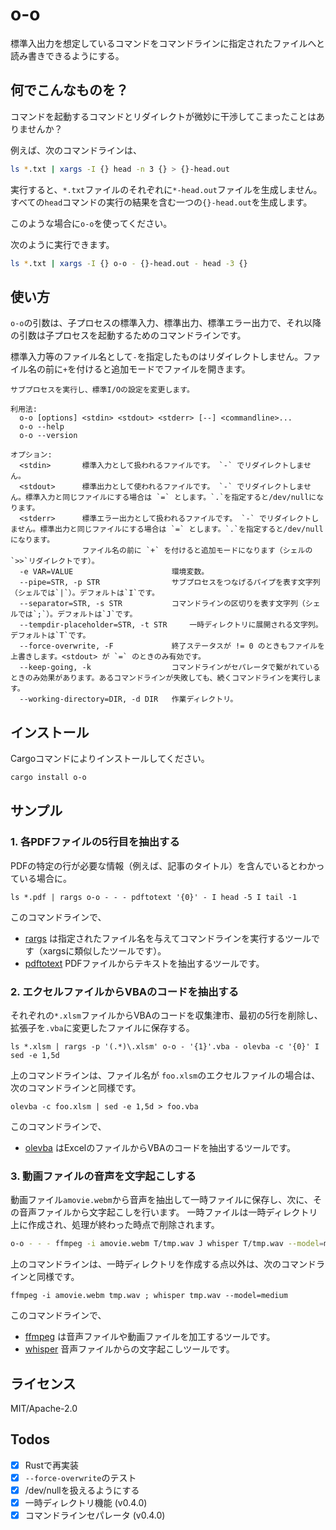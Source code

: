 o-o
===

標準入出力を想定しているコマンドをコマンドラインに指定されたファイルへと読み書きできるようにする。

## 何でこんなものを？

コマンドを起動するコマンドとリダイレクトが微妙に干渉してこまったことはありませんか？

例えば、次のコマンドラインは、

```sh
ls *.txt | xargs -I {} head -n 3 {} > {}-head.out
```

実行すると、`*.txt`ファイルのそれぞれに`*-head.out`ファイルを生成しません。
すべての`head`コマンドの実行の結果を含む一つの`{}-head.out`を生成します。

このような場合に`o-o`を使ってください。

次のように実行できます。

```sh
ls *.txt | xargs -I {} o-o - {}-head.out - head -3 {}
```

## 使い方

`o-o`の引数は、子プロセスの標準入力、標準出力、標準エラー出力で、それ以降の引数は子プロセスを起動するためのコマンドラインです。

標準入力等のファイル名として`-`を指定したものはリダイレクトしません。ファイル名の前に`+`を付けると追加モードでファイルを開きます。

```
サブプロセスを実行し、標準I/Oの設定を変更します。

利用法:
  o-o [options] <stdin> <stdout> <stderr> [--] <commandline>...
  o-o --help
  o-o --version

オプション:
  <stdin>       標準入力として扱われるファイルです。 `-` でリダイレクトしません。
  <stdout>      標準出力として使われるファイルです。 `-` でリダイレクトしません。標準入力と同じファイルにする場合は `=` とします。`.`を指定すると/dev/nullになります。
  <stderr>      標準エラー出力として扱われるファイルです。 `-` でリダイレクトしません。標準出力と同じファイルにする場合は `=` とします。`.`を指定すると/dev/nullになります。
                ファイル名の前に `+` を付けると追加モードになります（シェルの`>>`リダイレクトです）。
  -e VAR=VALUE                      環境変数。
  --pipe=STR, -p STR                サブプロセスをつなげるパイプを表す文字列（シェルでは`|`）。デフォルトは`I`です。
  --separator=STR, -s STR           コマンドラインの区切りを表す文字列（シェルでは`;`）。デフォルトは`J`です。
  --tempdir-placeholder=STR, -t STR     一時ディレクトリに展開される文字列。デフォルトは`T`です。
  --force-overwrite, -F             終了ステータスが != 0 のときもファイルを上書きします。<stdout> が `=` のときのみ有効です。
  --keep-going, -k                  コマンドラインがセパレータで繋がれているときのみ効果があります。あるコマンドラインが失敗しても、続くコマンドラインを実行します。
  --working-directory=DIR, -d DIR   作業ディレクトリ。
```

## インストール

Cargoコマンドによりインストールしてください。

```sh
cargo install o-o
```

## サンプル

### 1. 各PDFファイルの5行目を抽出する

PDFの特定の行が必要な情報（例えば、記事のタイトル）を含んでいるとわかっている場合に。

```
ls *.pdf | rargs o-o - - - pdftotext '{0}' - I head -5 I tail -1
```

このコマンドラインで、

* [rargs](https://github.com/lotabout/rargs) は指定されたファイル名を与えてコマンドラインを実行するツールです（xargsに類似したツールです）。
* [pdftotext](https://github.com/jalan/pdftotext) PDFファイルからテキストを抽出するツールです。


### 2. エクセルファイルからVBAのコードを抽出する

それぞれの`*.xlsm`ファイルからVBAのコードを収集津市、最初の5行を削除し、拡張子を`.vba`に変更したファイルに保存する。

```
ls *.xlsm | rargs -p '(.*)\.xlsm' o-o - '{1}'.vba - olevba -c '{0}' I sed -e 1,5d
```

上のコマンドラインは、ファイル名が `foo.xlsm`のエクセルファイルの場合は、次のコマンドラインと同様です。

```
olevba -c foo.xlsm | sed -e 1,5d > foo.vba
```

このコマンドラインで、

* [olevba](https://pypi.org/project/oletools/) はExcelのファイルからVBAのコードを抽出するツールです。

### 3. 動画ファイルの音声を文字起こしする

動画ファイル`amovie.webm`から音声を抽出して一時ファイルに保存し、次に、その音声ファイルから文字起こしを行います。
一時ファイルは一時ディレクトリ上に作成され、処理が終わった時点で削除されます。

```sh
o-o - - - ffmpeg -i amovie.webm T/tmp.wav J whisper T/tmp.wav --model=medium
```

上のコマンドラインは、一時ディレクトリを作成する点以外は、次のコマンドラインと同様です。

```
ffmpeg -i amovie.webm tmp.wav ; whisper tmp.wav --model=medium
```

このコマンドラインで、

* [ffmpeg](https://ffmpeg.org/) は音声ファイルや動画ファイルを加工するツールです。
* [whisper](https://github.com/openai/whisper) 音声ファイルからの文字起こしツールです。

## ライセンス

MIT/Apache-2.0

## Todos

- [x] Rustで再実装
- [x] `--force-overwrite`のテスト
- [x] /dev/nullを扱えるようにする
- [x] 一時ディレクトリ機能 (v0.4.0)
- [x] コマンドラインセパレータ (v0.4.0)
